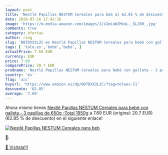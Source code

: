 ```yaml
---
layout: post
title: 'Nestlé Papillas NESTUM Cereales para beb al 62.85 % de descuento'
date: 2020-07-16 17:42:16
image: 'https://m.media-amazon.com/images/I/41miuWJMooL._SL200_.jpg'
comments: true
category: ofertas
author: ring
slug: 'B07DXX2L2C-es Nestlé Papillas NESTUM Cereales para bebé con galleta - 3...'
tags: [ 'tole.es','bebé','bebé', ]
actualPrice: 7.69 EUR
currency: EUR
price: 7.69
comparePrice: 20.7 EUR
prodname: 'Nestlé Papillas NESTUM Cereales para bebé con galleta - 3 papillas de 650g -Total 1950g'
country: 'es'
flag: '🇪🇸'
buyurl: 'https://www.amazon.es/dp/B07DXX2L2C/?tag=tolees-21'
descuento: '62.85'
average: '7.69'
---
```


Ahora mismo tienes [Nestlé Papillas NESTUM Cereales para bebé con galleta - 3 papillas de 650g -Total 1950g](https://www.amazon.es/dp/B07DXX2L2C/?tag=tolees-21) a 7.69 EUR (original: 20.7 EUR) (62.85 %  de descuento) en el siguiente enlace!

[![Nestlé Papillas NESTUM Cereales para beb](https://m.media-amazon.com/images/I/41miuWJMooL._SL200_.jpg)](https://www.amazon.es/dp/B07DXX2L2C/?tag=tolees-21)

🔎:


[🛒 Visítala!!!](https://www.amazon.es/dp/B07DXX2L2C/?tag=tolees-21)
